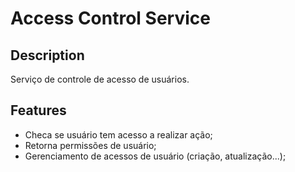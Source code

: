 # Access Control Service

## Description
Serviço de controle de acesso de usuários.

## Features
- Checa se usuário tem acesso a realizar ação;
- Retorna permissões de usuário;
- Gerenciamento de acessos de usuário (criação, atualização...);
